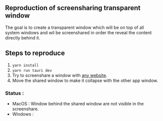 ## Reproduction of screensharing transparent window

The goal is to create a transparent window which will be on top of all system windows and wil be screenshared in order the reveal the content directly behind it.

## Steps to reproduce

1. `yarn install`
2. `yarn run tauri dev`
3. Try to screenshare a window with [any website](https://webrtc.github.io/samples/src/content/getusermedia/getdisplaymedia/).
4. Move the shared window to make it collapse with the other app window.

### Status :

- MacOS : Window behind the shared window are not visible in the screenshare.
- Windows :
